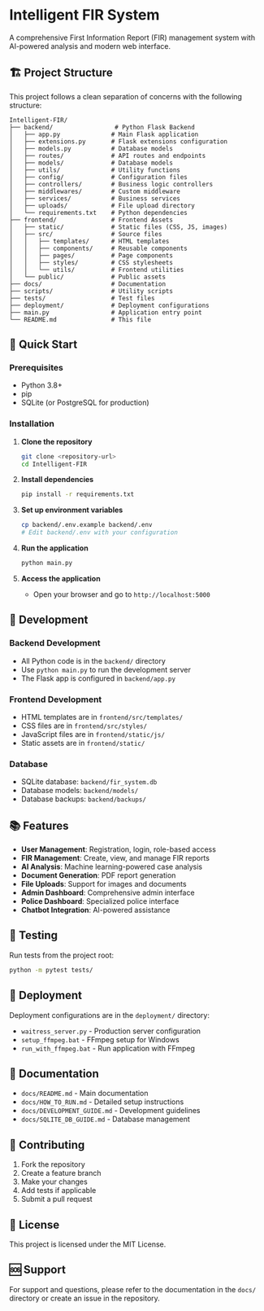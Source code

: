 # Intelligent FIR System

A comprehensive First Information Report (FIR) management system with AI-powered analysis and modern web interface.

## 🏗️ Project Structure

This project follows a clean separation of concerns with the following structure:

```
Intelligent-FIR/
├── backend/                 # Python Flask Backend
│   ├── app.py              # Main Flask application
│   ├── extensions.py       # Flask extensions configuration
│   ├── models.py           # Database models
│   ├── routes/             # API routes and endpoints
│   ├── models/             # Database models
│   ├── utils/              # Utility functions
│   ├── config/             # Configuration files
│   ├── controllers/        # Business logic controllers
│   ├── middlewares/        # Custom middleware
│   ├── services/           # Business services
│   ├── uploads/            # File upload directory
│   └── requirements.txt    # Python dependencies
├── frontend/               # Frontend Assets
│   ├── static/             # Static files (CSS, JS, images)
│   ├── src/                # Source files
│   │   ├── templates/      # HTML templates
│   │   ├── components/     # Reusable components
│   │   ├── pages/          # Page components
│   │   ├── styles/         # CSS stylesheets
│   │   └── utils/          # Frontend utilities
│   └── public/             # Public assets
├── docs/                   # Documentation
├── scripts/                # Utility scripts
├── tests/                  # Test files
├── deployment/             # Deployment configurations
├── main.py                 # Application entry point
└── README.md               # This file
```

## 🚀 Quick Start

### Prerequisites
- Python 3.8+
- pip
- SQLite (or PostgreSQL for production)

### Installation

1. **Clone the repository**
   ```bash
   git clone <repository-url>
   cd Intelligent-FIR
   ```

2. **Install dependencies**
   ```bash
   pip install -r requirements.txt
   ```

3. **Set up environment variables**
   ```bash
   cp backend/.env.example backend/.env
   # Edit backend/.env with your configuration
   ```

4. **Run the application**
   ```bash
   python main.py
   ```

5. **Access the application**
   - Open your browser and go to `http://localhost:5000`

## 🔧 Development

### Backend Development
- All Python code is in the `backend/` directory
- Use `python main.py` to run the development server
- The Flask app is configured in `backend/app.py`

### Frontend Development
- HTML templates are in `frontend/src/templates/`
- CSS files are in `frontend/src/styles/`
- JavaScript files are in `frontend/static/js/`
- Static assets are in `frontend/static/`

### Database
- SQLite database: `backend/fir_system.db`
- Database models: `backend/models/`
- Database backups: `backend/backups/`

## 📚 Features

- **User Management**: Registration, login, role-based access
- **FIR Management**: Create, view, and manage FIR reports
- **AI Analysis**: Machine learning-powered case analysis
- **Document Generation**: PDF report generation
- **File Uploads**: Support for images and documents
- **Admin Dashboard**: Comprehensive admin interface
- **Police Dashboard**: Specialized police interface
- **Chatbot Integration**: AI-powered assistance

## 🧪 Testing

Run tests from the project root:
```bash
python -m pytest tests/
```

## 🚀 Deployment

Deployment configurations are in the `deployment/` directory:
- `waitress_server.py` - Production server configuration
- `setup_ffmpeg.bat` - FFmpeg setup for Windows
- `run_with_ffmpeg.bat` - Run application with FFmpeg

## 📖 Documentation

- `docs/README.md` - Main documentation
- `docs/HOW_TO_RUN.md` - Detailed setup instructions
- `docs/DEVELOPMENT_GUIDE.md` - Development guidelines
- `docs/SQLITE_DB_GUIDE.md` - Database management

## 🤝 Contributing

1. Fork the repository
2. Create a feature branch
3. Make your changes
4. Add tests if applicable
5. Submit a pull request

## 📄 License

This project is licensed under the MIT License.

## 🆘 Support

For support and questions, please refer to the documentation in the `docs/` directory or create an issue in the repository.
